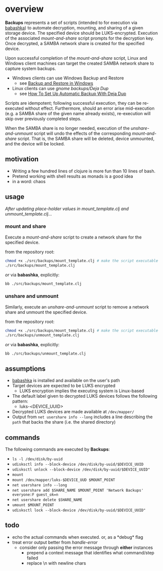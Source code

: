 # overview

__Backups__ represents a set of scripts (intended to for execution via [babashka](https://github.com/babashka/babashka)) to automate decryption, mounting, and sharing of a given storage device.
The specified device should be LUKS-encrypted. Execution of the associated _mount-and-share_ script prompts for the 
decryption key. Once decrypted, a SAMBA network share is created for the specified device.

Upon successful completion of the _mount-and-share_ script, Linux and Windows client machines can target the created SAMBA network share to capture system backups.
* Windows clients can use Windows Backup and Restore
  * see [Backup and Restore in Windows](https://support.microsoft.com/en-us/windows/backup-and-restore-in-windows-352091d2-bb9d-3ea3-ed18-52ef2b88cbef#WindowsVersion=Windows_10)
* Linux clients can use _gnome backups/Deja Dup_
  * see [How To Set Up Automatic Backup With Deja Dup](https://www.addictivetips.com/ubuntu-linux-tips/set-up-automatic-backup-deja-dup/)

Scripts are idempotent; following successful execution, they can be re-executed without effect. Furthermore, should an error arise mid-execution (e.g. a SAMBA share of the given name already exists),
re-execution will skip over previously completed steps.

When the SAMBA share is no longer needed, execution of the _unshare-and-unmount_ script will undo the effects of the corresponding _mount-and-share_ script. 
That is, the SAMBA share will be deleted, device unmounted, and the device will be locked.

## motivation

* Writing a few hundred lines of clojure is more fun than 10 lines of bash.
* Pretend working with shell results as monads is a good idea
* in a word: chaos

## usage

_After updating place-holder values in mount_template.clj and unmount_template.clj..._

### mount and share

Execute a _mount-and-share_ script to create a network share for the specified device. 

from the repository root:

```bash
chmod +x ./src/backups/mount_template.clj # make the script executable (one-time only)
./src/backups/mount_template.clj
```

_or_ via __babashka__, explicitly:

```bash
bb ./src/backups/mount_template.clj
```

### unshare and unmount

Similarly, execute an _unshare-and-unmount_ script to remove a network share and unmount the specified device.

from the repository root:

```bash
chmod +x ./src/backups/mount_template.clj # make the script executable (one-time only)
./src/backups/unmount_template.clj
```

_or_ via __babashka__, explicitly:

```bash
bb ./src/backups/unmount_template.clj
```

## assumptions

* [babashka](https://github.com/babashka/babashka) is installed and available on the user's path
* Target devices are expected to be LUKS encrypted
  * LUKS encryption implies the executing system is Linux-based
* The default label given to decrypted LUKS devices follows the following pattern:
  * luks-<DEVICE_UUID>
* Decrypted LUKS devices are made available at `/dev/mapper/`
* Output from `net usershare info --long` includes a line describing the `path` that backs the share (i.e. the shared directory)

## commands

The following commands are executed by __Backups__:

* `ls -l /dev/disk/by-uuid`
* `udisksctl info --block-device /dev/disk/by-uuid/$DEVICE_UUID`
* `udisksctl unlock --block-device /dev/disk/by-uuid/$DEVICE_UUID"`
* `mount`
* `mount /dev/mapper/luks-$DEVICE_UUD $MOUNT_POINT`
* `net usershare info --long`
* `net usershare add $SHARE_NAME $MOUNT_POINT 'Network Backups' everyone:F guest_ok=n`
* `net usershare delete $SHARE_NAME`
* `umount $MOUNT_POINT`
* `udisksctl lock --block-device /dev/disk/by-uuid/$DEVICE_UUID"`

## todo

* echo the actual commands when executed. or, as a \*debug\* flag
* treat error output better from _handle-error_
  * consider only passing the error message through __either__ instances
    * prepend a context message that identifies what command/step failed 
    * replace \n with newline chars
